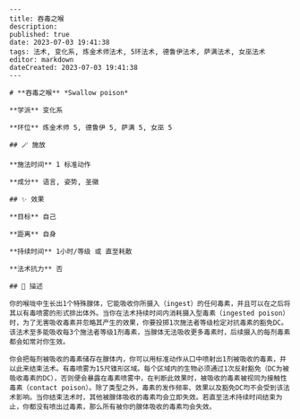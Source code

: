 
    ---
    title: 吞毒之喉
    description: 
    published: true
    date: 2023-07-03 19:41:38
    tags: 法术, 变化系, 炼金术师法术, 5环法术, 德鲁伊法术, 萨满法术, 女巫法术
    editor: markdown
    dateCreated: 2023-07-03 19:41:38
    ---

    # **吞毒之喉** *Swallow poison*

    **学派** 变化系 

    **环位** 炼金术师 5, 德鲁伊 5, 萨满 5, 女巫 5

    ## 🪄 施放

    **施法时间** 1 标准动作

    **成分** 语言, 姿势, 圣徽

    ## ✨ 效果 

    **目标** 自己 

    **距离** 自身  

    **持续时间** 1小时/等级 或 直至耗散 

    **法术抗力** 否

    ## 📖 描述

    你的喉咙中生长出1个特殊腺体，它能吸收你所摄入（ingest）的任何毒素，并且可以在之后将其以有毒喷雾的形式排出体外。当你在法术持续时间内消耗摄入型毒素（ingested poison）时，为了无害吸收毒素并忽略其产生的效果，你要投掷1次施法者等级检定对抗毒素的豁免DC。该法术至多能吸收每3个施法者等级1剂毒素，当腺体无法吸收更多毒素时，后续摄入的每剂毒素都会如常对你生效。

    你会把每剂被吸收的毒素储存在腺体内，你可以用标准动作从口中喷射出1剂被吸收的毒素，并以此来结束法术。有毒喷雾为15尺锥形区域。每个区域内的生物必须通过1次反射豁免（DC为被吸收毒素的DC），否则便会暴露在毒素喷雾中，在判断此效果时，被吸收的毒素被视同为接触性毒素（contact poison）。除了类型之外，毒素的发作频率、效果以及豁免DC均不会受到该法术影响。当你结束法术时，其他被腺体吸收的毒素均会立即失效。若直至法术持续时间结束为止，你都没有喷出过毒素，那么所有被你的腺体吸收的毒素均会失效。
    